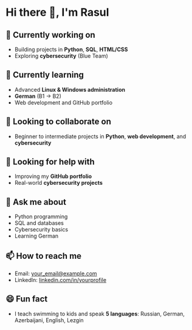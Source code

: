 # Hi there 👋, I'm Rasul

## 🔭 Currently working on
- Building projects in **Python**, **SQL**, **HTML/CSS**
- Exploring **cybersecurity** (Blue Team)

## 🌱 Currently learning
- Advanced **Linux & Windows administration**
- **German** (B1 → B2)
- Web development and GitHub portfolio

## 👯 Looking to collaborate on
- Beginner to intermediate projects in **Python**, **web development**, and **cybersecurity**

## 🤔 Looking for help with
- Improving my **GitHub portfolio**
- Real-world **cybersecurity projects**

## 💬 Ask me about
- Python programming
- SQL and databases
- Cybersecurity basics
- Learning German

## 📫 How to reach me
- Email: your_email@example.com
- LinkedIn: [linkedin.com/in/yourprofile](https://linkedin.com/in/yourprofile)

## 😄 Fun fact
- I teach swimming to kids and speak **5 languages**: Russian, German, Azerbaijani, English, Lezgin
